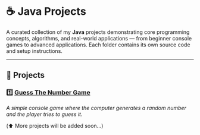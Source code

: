 # ☕ Java Projects

A curated collection of my **Java** projects demonstrating core programming concepts, algorithms, and real-world applications — from beginner console games
to advanced applications. Each folder contains its own source code and
setup instructions.

---

## 📁 Projects

### 1️⃣ [Guess The Number Game](Guess-The-Number-Game)
*A simple console game where the computer generates a random number
and the player tries to guess it.*

(⬆️ More projects will be added soon...)
